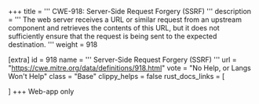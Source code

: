 +++
title = '''
CWE-918: Server-Side Request Forgery (SSRF)
'''
description	= '''
The web server receives a URL or similar request from an upstream component and retrieves the contents of this URL, but it does not sufficiently ensure that the request is being sent to the expected destination.
'''
weight = 918

[extra]
id = 918
name = '''
Server-Side Request Forgery (SSRF)
'''
url = "https://cwe.mitre.org/data/definitions/918.html"
vote = "No Help, or Langs Won't Help"
class = "Base"
clippy_helps = false
rust_docs_links = [
	
]
+++
Web-app only